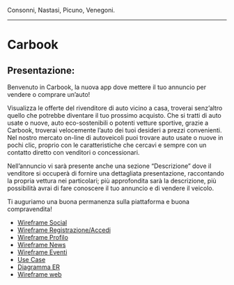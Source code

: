 Consonni, Nastasi, Picuno, Venegoni.
<hr>

<h1>Carbook</h1>

<h2>Presentazione: </h2>
<p>
Benvenuto in Carbook, la nuova app dove mettere il tuo annuncio per vendere o comprare un’auto!
 
Visualizza le offerte del rivenditore di auto vicino a casa, troverai senz’altro quello che potrebbe diventare il tuo prossimo acquisto. Che si tratti di auto usate o nuove, auto eco-sostenibili o potenti vetture sportive, grazie a Carbook, troverai velocemente l’auto dei tuoi desideri a prezzi convenienti.
Nel nostro mercato on-line di autoveicoli puoi trovare auto usate o nuove in pochi clic, proprio con le caratteristiche che cercavi e sempre con un contatto diretto con venditori o concessionari.
 
Nell’annuncio vi sarà presente anche una sezione “Descrizione” dove il venditore si occuperà di fornire una dettagliata presentazione, raccontando la propria vettura nei particolari; più approfondita sarà la descrizione, più possibilità avrai di fare conoscere il tuo annuncio e di vendere il veicolo.
 
Ti auguriamo una buona permanenza sulla piattaforma e buona compravendita!

<ul>
<li><a href="https://wireframe.cc/w54CQa">Wireframe Social</a></li>
 <li><a href="https://wireframe.cc/5QKU0w">Wireframe Registrazione/Accedi</a></li>
 <li><a href="https://wireframe.cc/U3LoLr">Wireframe Profilo</a></li>
<li><a href="https://wireframe.cc/DyoQnj">Wireframe News</a></li>
<li><a href="https://wireframe.cc/AJ9ykL">Wireframe Eventi</a></li>
<li><a href="https://github.com/LucaNastasi/LibroAuto/blob/main/UseCase.png">Use Case</a></li>
<li><a href="https://github.com/LucaNastasi/LibroAuto/blob/main/diagramma-er-auto.png">Diagramma ER</a></li>
<li><a href="https://github.com/LucaNastasi/LibroAuto/tree/main/wireframeWeb">Wireframe web</a></li>
 

</ul>
</p>
